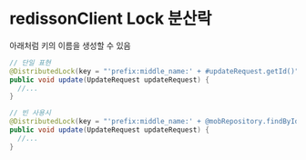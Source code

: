 # redissonClient Lock 분산락

아래처럼 키의 이름을 생성할 수 있음 
```java
// 단일 표현
@DistributedLock(key = "'prefix:middle_name:' + #updateRequest.getId()")
public void update(UpdateRequest updateRequest) {
  //...
}

// 빈 사용시
@DistributedLock(key = "'prefix:middle_name:' + @mobRepository.findById(#updateRequest.getId())")
public void update(UpdateRequest updateRequest) {
  //...
}
```
